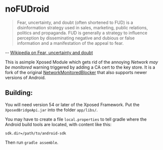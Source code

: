 noFUDroid
=========

> Fear, uncertainty, and doubt (often shortened to FUD) is a disinformation strategy used in sales, marketing, public relations, politics and propaganda. FUD is generally a strategy to influence perception by disseminating negative and dubious or false information and a manifestation of the appeal to fear.

-- [Wikipedia on Fear, uncertainty and doubt](https://en.wikipedia.org/wiki/Fear,_uncertainty_and_doubt)

This is asimple Xposed Module which gets rid of the annoying *Network may be monitored* warning 
triggered by adding a CA cert to the key store.
It is a fork of the original [NetworkMonitoredBlocker](https://github.com/Skarafaz/NetworkMonitoredBlocker) that also supports newer versions of Android.


## Building:

You will need version 54 or later of the Xposed Framework.
Put the `XposedBridgeApi.jar` into the folder `app/libs/`.

You may have to create a file `local.properties` to tell gradle where the Android build tools are located, with content like this:
```
sdk.dir=/path/to/android-sdk
```

Then run `gradle assemble`.
